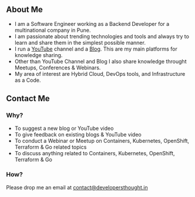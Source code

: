 ## About Me

- I am a Software Engineer working as a Backend Developer for a multinational company in Pune.
- I am passionate about trending technologies and tools and always try to learn and share them in the simplest possible manner.
- I run a [YouTube](https://www.youtube.com/developersthought) channel and a [Blog](https://developersthought.in/). This are my main platforms for knowledge sharing.
- Other than YouTube Channel and Blog I also share knowledge throught Meetups, Conferences & Webinars.
- My area of interest are Hybrid Cloud, DevOps tools, and Infrastructure as a Code.

## Contact Me
### Why?

- To suggest a new blog or YouTube video
- To give feedback on existing blogs & YouTube video
- To conduct a Webinar or Meetup on Containers, Kubernetes, OpenShift, Terraform & Go related topics
- To discuss anything related to Containers, Kubernetes, OpenShift, Terraform & Go

### How?
Please drop me an email at [contact@developersthought.in](mailto:contact@developersthought.in)
